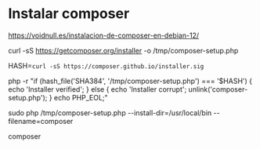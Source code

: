 # Instalar composer

https://voidnull.es/instalacion-de-composer-en-debian-12/


curl -sS https://getcomposer.org/installer -o /tmp/composer-setup.php

HASH=`curl -sS https://composer.github.io/installer.sig`

php -r "if (hash_file('SHA384', '/tmp/composer-setup.php') === '$HASH') { echo 'Installer verified'; } else { echo 'Installer corrupt'; unlink('composer-setup.php'); } echo PHP_EOL;"

sudo php /tmp/composer-setup.php --install-dir=/usr/local/bin --filename=composer

composer

